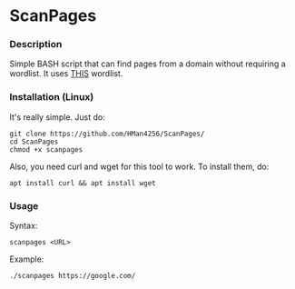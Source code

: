# ScanPages
### Description
Simple BASH script that can find pages from a domain without requiring a wordlist. It uses [THIS](https://raw.githubusercontent.com/emadshanab/WordLists-20111129/master/Directories_Common.wordlist) wordlist.

### Installation (Linux)
It's really simple. Just do:
```
git clone https://github.com/HMan4256/ScanPages/
cd ScanPages
chmod +x scanpages
```
Also, you need curl and wget for this tool to work. To install them, do:
```
apt install curl && apt install wget
```

### Usage

Syntax:
```
scanpages <URL>
```

Example:
```
./scanpages https://google.com/
```
